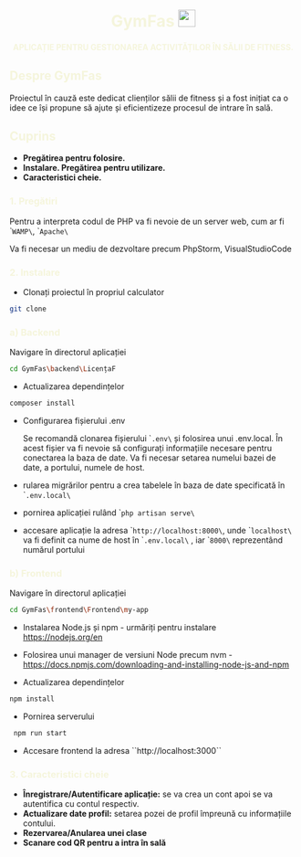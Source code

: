 <h1 align="center" >
<font color="#f5f5dc"> GymFas</font>
<img src="C:\Users\fotab\Downloads\exercise.png" style="width:30px;" /> 
</h1><h4 align="center" >
<font color="#f5f5dc"> APLICAȚIE PENTRU GESTIONAREA  ACTIVITĂȚILOR ÎN SĂLII DE FITNESS. </font>
</h4>

<h2 >
<font color="#f5f5dc"> Despre GymFas</font>
</h2>


Proiectul în cauză este dedicat clienților sălii de fitness și a fost inițiat ca o idee ce își propune să ajute și eficientizeze procesul de intrare în sală.

<h2 >
<font color="#f5f5dc"> Cuprins </font>
</h2>


- **Pregătirea pentru folosire.**
- **Instalare. Pregătirea pentru utilizare.**
- **Caracteristici cheie.**

<h3 >
<font color="#f5f5dc"> 1. Pregătiri</font>
</h3>


   Pentru a interpreta codul de PHP va fi nevoie de un server web, cum ar fi \```WAMP\``, \```Apache\``

Va fi necesar un mediu de dezvoltare precum PhpStorm, VisualStudioCode


<h3 >
<font color="#f5f5dc"> 2. Instalare</font>
</h3>

- Clonați proiectul în propriul calculator

```sh
git clone
```

<h3 >
<font color="#f5f5dc"> a) Backend</font>
</h3>


Navigare în directorul aplicației
```sh
cd GymFas\backend\LicențaF
```

- Actualizarea dependințelor

```sh
composer install
```

- Configurarea fișierului .env 
 
    Se recomandă clonarea fișierului \```.env\``  și folosirea unui .env.local. În acest fișier va fi nevoie să configurați informațiile necesare pentru conectarea la baza de date. Va fi necesar setarea numelui bazei de date, a portului, numele de host.


- rularea migrărilor pentru a crea tabelele în baza de date specificată în \```.env.local\`` 

- pornirea aplicației rulând \```php artisan serve\`` 

- accesare aplicație la adresa  \```http://localhost:8000\``, unde \```localhost\`` va fi definit ca nume de host în \```.env.local\`` , iar \```8000\`` reprezentând numărul portului 



<h3 >
<font color="#f5f5dc"> b) Frontend</font>
</h3>


Navigare în directorul aplicației
```sh
cd GymFas\frontend\Frontend\my-app
```

- Instalarea Node.js și npm - urmăriți pentru instalare https://nodejs.org/en
- Folosirea unui manager de versiuni Node precum nvm - https://docs.npmjs.com/downloading-and-installing-node-js-and-npm

- Actualizarea dependințelor

```sh
npm install
```
- Pornirea serverului 
```sh
 npm run start
 ```
- Accesare frontend la adresa \``http://localhost:3000\``

<h3>
<font color="#f5f5dc"> 3. Caracteristici cheie</font>
</h3>

- **Înregistrare/Autentificare aplicație:** se va crea un cont apoi se va autentifica cu contul respectiv.
- **Actualizare date profil:** setarea pozei de profil împreună cu informațiile contului.
- **Rezervarea/Anularea unei clase**
- **Scanare cod QR pentru a intra în sală**

